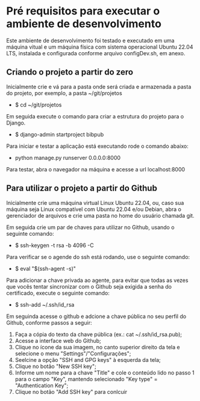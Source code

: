 # Pré requisitos para executar o ambiente de desenvolvimento
Este ambiente de desenvolvimento foi testado e executado em uma máquina vitual e um máquina física com sistema operacional Ubuntu 22.04 LTS, instalada e configurada conforme arquivo configDev.sh, em anexo.

## Criando o projeto a partir do zero
Inicialmente crie e vá para a pasta onde será criada e armazenada a pasta do projeto, por exemplo, a pasta ~/git/projetos
* $ cd ~/git/projetos

Em seguida execute o comando para criar a estrutura do projeto para o Django.
* $ django-admin startproject bibpub

Para iniciar e testar a aplicação está executando rode o comando abaixo:
* python manage.py runserver 0.0.0.0:8000

Para testar, abra o navegador na máquina e acesse a url localhost:8000


## Para utilizar o projeto a partir do Github
Inicialmente crie uma máquina virtual Linux Ubuntu 22.04, ou, caso sua máquina seja Linux compatível com Ubuntu 22.04 e/ou Debian, abra o gerenciador de arquivos e crie uma pasta no home do usuário chamada git.


Em seguida crie um par de chaves para utilizar no Github, usando o seguinte comando: 
* $ ssh-keygen -t rsa -b 4096 -C <email>

Para verificar se o agende do ssh está rodando, use o seguinte comando: 
* $ eval "$(ssh-agent -s)"

Para adicionar a chave privada ao agente, para evitar que todas as vezes que vocês tentar sincronizar com o Github seja exigida a senha do certificado, execute o seguinte comando: 
* $ ssh-add ~/.ssh/id_rsa

Em seguinda acesse o github e adcione a chave pública no seu perfil do Github, conforme passos a seguir:
1. Faça a cópia do texto da chave pública (ex.: cat ~/.ssh/id_rsa.pub);
2. Acesse a interface web do Github;
3. Clique no ícone da sua imagem, no canto superior direito da tela e selecione o menu "Settings"/"Configurações";
4. Seelcine a opção "SSH and GPG keys" à esquerda da tela;
5. Clique no botão "New SSH key";
6. Informe um nome para a chave "Title" e cole o conteúdo lido no passo 1 para o campo "Key", mantendo selecionado "Key type" = "Authentication Key";
7. Clique no botão "Add SSH key" para conlcuir


